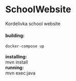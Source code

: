 # SchoolWebsite
Kordelivka school website<br>
<h4>building:</h4>
<code>docker-compose up</code><br><br>
<b>installing:</b><br>
mvn install<br>
<b>running:</b><br>
mvn exec:java<br>

